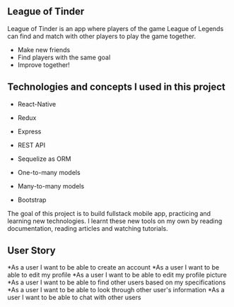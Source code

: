 ## League of Tinder

League of Tinder is an app where players of the game League of Legends can find and match with other players to play the game together. 

  * Make new friends
  * Find players with the same goal
  * Improve together!

## Technologies and concepts I used in this project

  *  React-Native
  *  Redux
  *  Express
  *  REST API
  *  Sequelize as ORM
  *  One-to-many models
  *  Many-to-many models 
  
  * Bootstrap 

The goal of this project is to build fullstack mobile app, practicing and learning new technologies. I learnt these new tools on my own by reading documentation, reading articles and watching tutorials.


## User Story

*As a user I want to be able to create an account
*As a user I want to be able to edit my profile
*As a user I want to be able to edit my profile picture
*As a user I want to be able to find other users based on my specifications
*As a user I want to be able to look through other user's information
*As a user I want to be able to chat with other users
